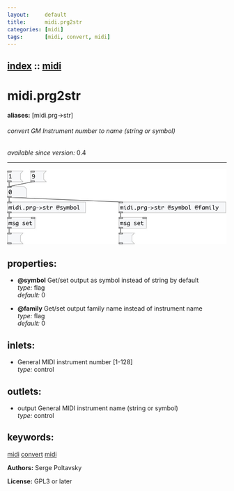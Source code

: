 ```yaml
---
layout:     default
title:      midi.prg2str
categories: [midi]
tags:       [midi, convert, midi]
---
```

[index](index.html) :: [midi](category_midi.html)
---

# midi.prg2str
**aliases:** [midi.prg-&gt;str]


###### convert GM Instrument number to name (string or symbol)

*available since version:* 0.4

---




[![example](../examples/img/midi.prg2str.jpg)](../examples/pd/midi.prg2str.pd)







## properties:

* **@symbol** 
Get/set output as symbol instead of string by default<br>
_type:_ flag<br>
_default:_ 0<br>

* **@family** 
Get/set output family name instead of instrument name<br>
_type:_ flag<br>
_default:_ 0<br>



## inlets:

* General MIDI instrument number [1-128]<br>
_type:_ control



## outlets:

* output General MIDI instrument name (string or symbol)<br>
_type:_ control



## keywords:

[midi](keywords/midi.html)
[convert](keywords/convert.html)
[midi](keywords/midi.html)






**Authors:** Serge Poltavsky




**License:** GPL3 or later





